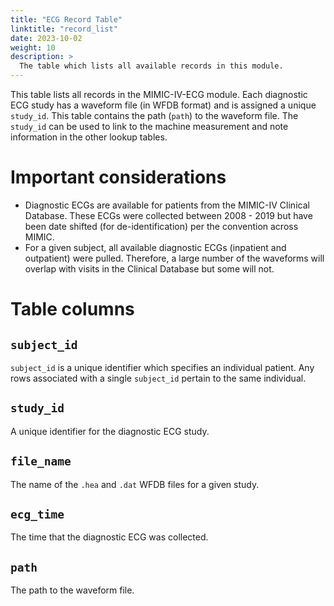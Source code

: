 ```yaml
---
title: "ECG Record Table"
linktitle: "record_list"
date: 2023-10-02
weight: 10
description: >
  The table which lists all available records in this module.
---
```


This table lists all records in the MIMIC-IV-ECG module.
Each diagnostic ECG study has a waveform file (in WFDB format) and is assigned a unique `study_id`.
This table contains the path (`path`) to the waveform file. The `study_id` can be used to link to the machine measurement and note information in the other lookup tables.

# Important considerations

- Diagnostic ECGs are available for patients from the MIMIC-IV Clinical Database. These ECGs were collected between 2008 - 2019 but have been date shifted (for de-identification) per the convention across MIMIC.
- For a given subject, all available diagnostic ECGs (inpatient and outpatient) were pulled. Therefore, a large number of the waveforms will overlap with visits in the Clinical Database but some will not.

# Table columns

## `subject_id`

`subject_id` is a unique identifier which specifies an individual patient. Any rows associated with a single `subject_id` pertain to the same individual.

## `study_id`

A unique identifier for the diagnostic ECG study.  

## `file_name`

The name of the `.hea` and `.dat` WFDB files for a given study. 

## `ecg_time`

The time that the diagnostic ECG was collected.

## `path`

The path to the waveform file.